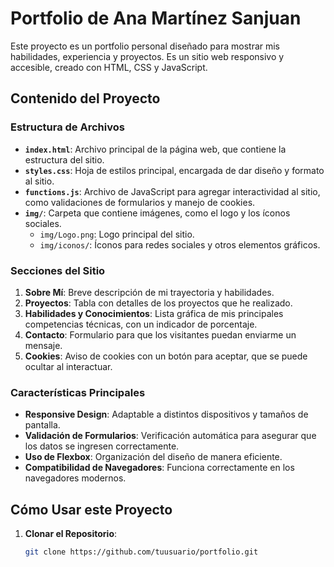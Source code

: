 # Portfolio de Ana Martínez Sanjuan

Este proyecto es un portfolio personal diseñado para mostrar mis habilidades, experiencia y proyectos. Es un sitio web responsivo y accesible, creado con HTML, CSS y JavaScript.

## Contenido del Proyecto

### Estructura de Archivos

- **`index.html`**: Archivo principal de la página web, que contiene la estructura del sitio.
- **`styles.css`**: Hoja de estilos principal, encargada de dar diseño y formato al sitio.
- **`functions.js`**: Archivo de JavaScript para agregar interactividad al sitio, como validaciones de formularios y manejo de cookies.
- **`img/`**: Carpeta que contiene imágenes, como el logo y los íconos sociales.
  - `img/Logo.png`: Logo principal del sitio.
  - `img/iconos/`: Íconos para redes sociales y otros elementos gráficos.
  
### Secciones del Sitio

1. **Sobre Mí**: Breve descripción de mi trayectoria y habilidades.
2. **Proyectos**: Tabla con detalles de los proyectos que he realizado.
3. **Habilidades y Conocimientos**: Lista gráfica de mis principales competencias técnicas, con un indicador de porcentaje.
4. **Contacto**: Formulario para que los visitantes puedan enviarme un mensaje.
5. **Cookies**: Aviso de cookies con un botón para aceptar, que se puede ocultar al interactuar.

### Características Principales

- **Responsive Design**: Adaptable a distintos dispositivos y tamaños de pantalla.
- **Validación de Formularios**: Verificación automática para asegurar que los datos se ingresen correctamente.
- **Uso de Flexbox**: Organización del diseño de manera eficiente.
- **Compatibilidad de Navegadores**: Funciona correctamente en los navegadores modernos.

## Cómo Usar este Proyecto

1. **Clonar el Repositorio**:
   ```bash
   git clone https://github.com/tuusuario/portfolio.git